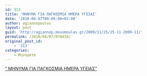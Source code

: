 ```yaml
---
id: 313
title: 'ΜΗΝΥΜΑ ΓΙΑ ΠΑΓΚΟΣΜΙΑ ΗΜΕΡΑ ΥΓΕΙΑΣ'
date: '2010-04-07T00:00:00+03:00'
author: agiannopoulos
layout: post
guid: 'http://agiannop.mousmoulas.gr/2009/11/25/25-11-2009-11/'
permalink: /2010/04/07/070410/
original_post_id:
    - '313'
categories:
    - Μηνύματα
---
```


[” ΜΗΝΥΜΑ ΓΙΑ ΠΑΓΚΟΣΜΙΑ ΗΜΕΡΑ ΥΓΕΙΑΣ”](/wp-content/uploads/2009/11/minima_gia_pagosmia_mera_ygeias.pdf)